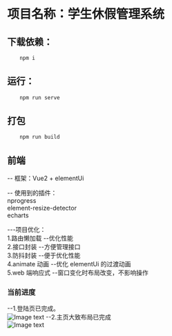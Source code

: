 # 项目名称：学生休假管理系统

## 下载依赖：

```bash
    npm i
```

## 运行：

```bash
    npm run serve
```

## 打包

```bash
    npm run build
```

## 前端

-- 框架：Vue2 + elementUi <br>

-- 使用到的插件：<br>
nprogress<br>
element-resize-detector<br>
echarts<br>

---项目优化：<br> 1.路由懒加载 --优化性能<br> 2.接口封装 --方便管理接口<br> 3.防抖封装 --便于优化性能<br>
4.animate 动画 --优化 elementUi 的过渡动画<br>
5.web 端响应式 --窗口变化时布局改变，不影响操作<br>

### 当前进度

--1.登陆页已完成。<br>
![Image text](https://gitee.com/donghe-li/images/raw/master/images/Student-system-index/Student-system-login.png)
--2.主页大致布局已完成<br>
![Image text](https://gitee.com/donghe-li/images/raw/master/images/Student-system-index/Student-system-index.png)
